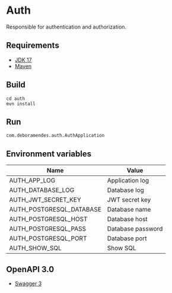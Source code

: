 # Auth

Responsible for authentication and authorization.

## Requirements

- [JDK 17](https://www.oracle.com/br/java/technologies/javase/jdk17-archive-downloads.html)
- [Maven](https://maven.apache.org)

## Build
```shell
cd auth
mvn install
```

## Run

`com.deboramendes.auth.AuthApplication`

## Environment variables

Name | Value
---- | -----
AUTH_APP_LOG | Application log
AUTH_DATABASE_LOG | Database log
AUTH_JWT_SECRET_KEY | JWT secret key
AUTH_POSTGRESQL_DATABASE | Database name
AUTH_POSTGRESQL_HOST | Database host
AUTH_POSTGRESQL_PASS | Database password
AUTH_POSTGRESQL_PORT | Database port
AUTH_SHOW_SQL | Show SQL

## OpenAPI 3.0

- [Swagger 3](http://localhost:8080/swagger-ui/index.html#/)